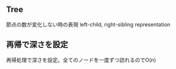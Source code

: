 ## Tree

節点の数が変化しない時の表現
left-child, right-sibling representation

## 再帰で深さを設定
再帰処理で深さを設定。全てのノードを一度ずつ訪れるのでO(n)

